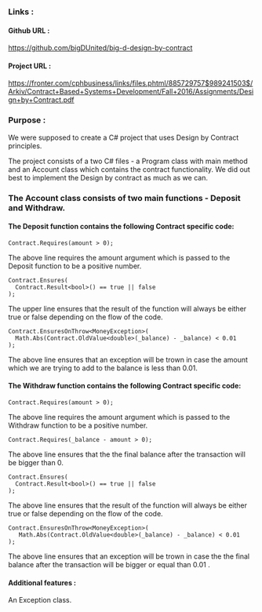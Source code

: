 ### Links :

#### Github URL : 
https://github.com/bigDUnited/big-d-design-by-contract

#### Project URL : 
https://fronter.com/cphbusiness/links/files.phtml/885729757$989241503$/Arkiv/Contract+Based+Systems+Development/Fall+2016/Assignments/Design+by+Contract.pdf

### Purpose :

We were supposed to create a C# project that uses Design by Contract principles. 

The project consists of a two C# files - a Program class with main method and an Account class which contains the contract functionality. We did out best to implement the Design by contract as much as we can.

### The Account class consists of two main functions - Deposit and Withdraw.

#### The Deposit function contains the following Contract specific code:
```
Contract.Requires(amount > 0);
```
The above line requires the amount argument which is passed to the Deposit function to be a positive number.

```
Contract.Ensures(
  Contract.Result<bool>() == true || false
);
```
The upper line ensures that the result of the function will always be either true or false depending on the flow of the code.

```
Contract.EnsuresOnThrow<MoneyException>(
  Math.Abs(Contract.OldValue<double>(_balance) - _balance) < 0.01
);
```
The above line ensures that an exception will be trown in case the amount which we are trying to add to the balance is less than 0.01.


#### The Withdraw function contains the following Contract specific code:

```
Contract.Requires(amount > 0);
```
The above line requires the amount argument which is passed to the Withdraw function to be a positive number.

```
Contract.Requires(_balance - amount > 0);
```
The above line ensures that the the final balance after the transaction will be bigger than 0.

```
Contract.Ensures(
  Contract.Result<bool>() == true || false
);
```
The above line ensures that the result of the function will always be either true or false depending on the flow of the code.

```
Contract.EnsuresOnThrow<MoneyException>(
   Math.Abs(Contract.OldValue<double>(_balance) - _balance) < 0.01
);
 ```
The above line ensures that an exception will be trown in case the the final balance after the transaction will be bigger or equal than 0.01 .

#### Additional features :

An Exception class.
